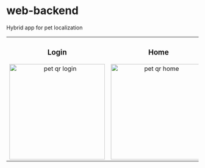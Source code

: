 # web-backend
Hybrid app for pet localization
<table>
<tr>
  <td width="33%">
<h3 align="center">Login</h3>
<div align="center">
<img src="https://i.imgur.com/9S0T7om.jpeg" width="250" alt="pet qr login">
  


</div>
                                                                                      
</td>

<td width="33%">
<h3 align="center">Home</h3>
<div align="center">
<img src="https://i.imgur.com/29N6Xci.jpeg" width="250" alt="pet qr home">
  


</div>
                                                                                      
</td>

<td width="33%">
<h3 align="center">Map</h3>
<div align="center">                                       
<img src="https://i.imgur.com/FVYga0y.jpeg" width="250" alt="pet qr map">
<br>


</div>  
</tr>
</table>     
